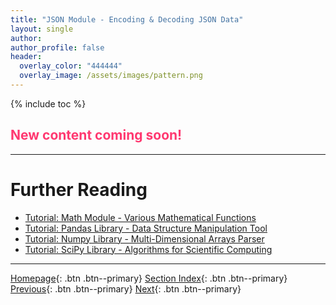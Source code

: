 ```yaml
---
title: "JSON Module - Encoding & Decoding JSON Data"
layout: single
author:
author_profile: false
header:
  overlay_color: "444444"
  overlay_image: /assets/images/pattern.png
---
```


{% include toc %}

## <span style="color: #ff3870;">New content coming soon!</span>







___
# Further Reading
* [Tutorial: Math Module - Various Mathematical Functions](04-tutorial-python-round-abs-data-math-module)
* [Tutorial: Pandas Library - Data Structure Manipulation Tool](05-tutorial-python-data-manipulation-pandas)
* [Tutorial: Numpy Library - Multi-Dimensional Arrays Parser](06-tutorial-python-array-manipulation-numpy)
* [Tutorial: SciPy Library - Algorithms for Scientific Computing](07-tutorial-python-apply-statistics-scipy)


___

[Homepage](../../../index.md){: .btn  .btn--primary}
[Section Index](../../00-DataParsing-LandingPage){: .btn  .btn--primary}
[Previous](02-tutorial-read-write-split-select-data){: .btn  .btn--primary}
[Next](04-tutorial-python-round-abs-data-math-module){: .btn  .btn--primary}
